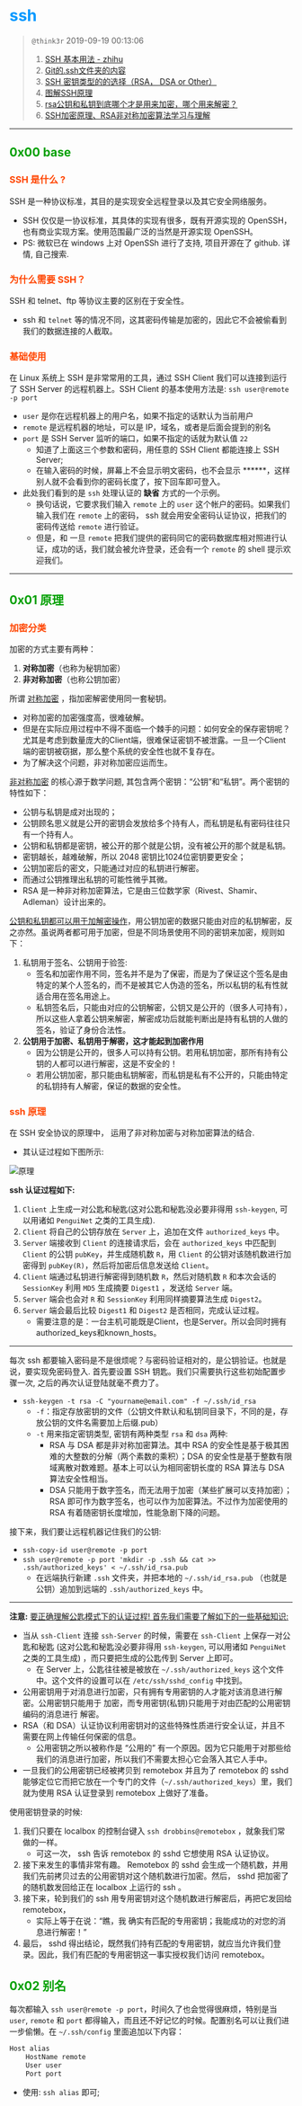 # <font color=#0099ff> **ssh** </font> 

> `@think3r` 2019-09-19 00:13:06
> 1. [SSH 基本用法 - zhihu](https://zhuanlan.zhihu.com/p/21999778)
> 2. [Git的.ssh文件夹的内容](https://www.cnblogs.com/zxqblogrecord/p/10123083.html)
> 3. [SSH 密钥类型的的选择（RSA， DSA or Other）](http://blog.sina.com.cn/s/blog_6f31085901015agu.html)
> 4. [图解SSH原理](https://www.jianshu.com/p/33461b619d53)
> 5. [rsa公钥和私钥到底哪个才是用来加密，哪个用来解密？](https://www.cnblogs.com/007sx/p/10987906.html)
> 6. [SSH加密原理、RSA非对称加密算法学习与理解](https://www.cnblogs.com/Alenliu/p/5040062.html)

--- 

## <font color=#009A000> 0x00 base </font> 

### <font color=#FF4500> SSH 是什么 ? </font> 

SSH 是一种协议标准，其目的是实现安全远程登录以及其它安全网络服务。

- SSH 仅仅是一协议标准，其具体的实现有很多，既有开源实现的 OpenSSH，也有商业实现方案。使用范围最广泛的当然是开源实现 OpenSSH。
- PS: 微软已在 windows 上对 OpenSSh 进行了支持, 项目开源在了 github. 详情, 自己搜索.
  
### <font color=#FF4500> 为什么需要 SSH？ </font> 

SSH 和 telnet、ftp 等协议主要的区别在于安全性。

- ssh 和 `telnet` 等的情况不同，这其密码传输是加密的，因此它不会被偷看到我们的数据连接的人截取。

### <font color=#FF4500> 基础使用 </font> 

在 Linux 系统上 SSH 是非常常用的工具，通过 SSH Client 我们可以连接到运行了 SSH Server 的远程机器上。SSH Client 的基本使用方法是: `ssh user@remote -p port`

- `user` 是你在远程机器上的用户名，如果不指定的话默认为当前用户
- `remote` 是远程机器的地址，可以是 IP，域名，或者是后面会提到的别名
- `port` 是 SSH Server 监听的端口，如果不指定的话就为默认值 `22`
  - 知道了上面这三个参数和密码，用任意的 SSH Client 都能连接上 SSH Server;
  - 在输入密码的时候，屏幕上不会显示明文密码，也不会显示 ******，这样别人就不会看到你的密码长度了，按下回车即可登入。
- 此处我们看到的是 `ssh` 处理认证的 **缺省** 方式的一个示例。
  - 换句话说，它要求我们输入 `remote` 上的 `user` 这个帐户的密码。如果我们输入我们在 `remote` 上的密码， ssh 就会用安全密码认证协议，把我们的密码传送给 `remote` 进行验证。
  - 但是，和 一旦 `remote` 把我们提供的密码同它的密码数据库相对照进行认证，成功的话，我们就会被允许登录，还会有一个 `remote` 的 shell 提示欢迎我们。

---

## <font color=#009A000> 0x01 原理 </font> 

### <font color=#FF4500> 加密分类 </font> 

加密的方式主要有两种：

1. **对称加密**（也称为秘钥加密）
2. **非对称加密**（也称公钥加密）

所谓 <u>对称加密</u> ，指加密解密使用同一套秘钥。

- 对称加密的加密强度高，很难破解。
- 但是在实际应用过程中不得不面临一个棘手的问题：如何安全的保存密钥呢？尤其是考虑到数量庞大的Client端，很难保证密钥不被泄露。一旦一个Client端的密钥被窃据，那么整个系统的安全性也就不复存在。
- 为了解决这个问题，非对称加密应运而生。

<u>非对称加密</u> 的核心源于数学问题, 其包含两个密钥：“公钥”和“私钥”。两个密钥的特性如下：

- 公钥与私钥是成对出现的；
- 公钥顾名思义就是公开的密钥会发放给多个持有人，而私钥是私有密码往往只有一个持有人。
- 公钥和私钥都是密钥，被公开的那个就是公钥，没有被公开的那个就是私钥。
- 密钥越长，越难破解，所以 2048 密钥比1024位密钥要更安全；
- 公钥加密后的密文，只能通过对应的私钥进行解密。
- 而通过公钥推理出私钥的可能性微乎其微。
- RSA 是一种非对称加密算法，它是由三位数学家（Rivest、Shamir、Adleman）设计出来的。

<u>公钥和私钥都可以用于加解密操作</u>，用公钥加密的数据只能由对应的私钥解密，反之亦然。虽说两者都可用于加密，但是不同场景使用不同的密钥来加密，规则如下：

1. 私钥用于签名、公钥用于验签:
   - 签名和加密作用不同，签名并不是为了保密，而是为了保证这个签名是由特定的某个人签名的，而不是被其它人伪造的签名，所以私钥的私有性就适合用在签名用途上。
   - 私钥签名后，只能由对应的公钥解密，公钥又是公开的（很多人可持有），所以这些人拿着公钥来解密，解密成功后就能判断出是持有私钥的人做的签名，验证了身份合法性。
2. **公钥用于加密、私钥用于解密，这才能起到加密作用**
   - 因为公钥是公开的，很多人可以持有公钥。若用私钥加密，那所有持有公钥的人都可以进行解密，这是不安全的！
   - 若用公钥加密，那只能由私钥解密，而私钥是私有不公开的，只能由特定的私钥持有人解密，保证的数据的安全性。


### <font color=#FF4500> ssh 原理  </font> 

在 SSH 安全协议的原理中， 运用了非对称加密与对称加密算法的结合.

- 其认证过程如下图所示:
  
![原理](./image/ssh原理.webp)


**ssh 认证过程如下:**

1. `Client` 上生成一对公匙和秘匙(这对公匙和秘匙没必要非得用 `ssh-keygen`, 可以用诸如 `PenguiNet` 之类的工具生成).
2. `Client` 将自己的公钥存放在 `Server` 上，追加在文件 `authorized_keys` 中。
3. `Server` 端接收到 `Client` 的连接请求后，会在 `authorized_keys` 中匹配到 `Client` 的公钥 `pubKey`，并生成随机数 `R`，用 `Client` 的公钥对该随机数进行加密得到 `pubKey(R)`，然后将加密后信息发送给 `Client`。
4. `Client` 端通过私钥进行解密得到随机数 `R`，然后对随机数 `R` 和本次会话的 `SessionKey` 利用 `MD5` 生成摘要 `Digest1` ，发送给 `Server` 端。
5. `Server` 端会也会对 `R` 和 `SessionKey` 利用同样摘要算法生成 `Digest2`。
6. `Server` 端会最后比较 `Digest1` 和 `Digest2` 是否相同，完成认证过程。
   - 需要注意的是：一台主机可能既是Client，也是Server。所以会同时拥有authorized_keys和known_hosts。

------

每次 ssh 都要输入密码是不是很烦呢？与密码验证相对的，是公钥验证。也就是说，要实现免密码登入. 首先要设置 SSH 钥匙。我们只需要执行这些初始配置步骤一次, 之后的再次认证登陆就毫不费力了。

- `ssh-keygen -t rsa -C "yourname@email.com" -f ~/.ssh/id_rsa`
  - `-f`：指定存放密钥的文件（公钥文件默认和私钥同目录下，不同的是，存放公钥的文件名需要加上后缀.pub）
  - `-t` 用来指定密钥类型, 密钥有两种类型 `rsa` 和 `dsa` 两种:
    - RSA 与 DSA 都是非对称加密算法。其中 RSA 的安全性是基于极其困难的大整数的分解（两个素数的乘积）；DSA 的安全性是基于整数有限域离散对数难题。基本上可以认为相同密钥长度的 RSA 算法与 DSA 算法安全性相当。
    - DSA 只能用于数字签名，而无法用于加密（某些扩展可以支持加密）；RSA 即可作为数字签名，也可以作为加密算法。不过作为加密使用的 RSA 有着随密钥长度增加，性能急剧下降的问题。

接下来，我们要让远程机器记住我们的公钥:

- `ssh-copy-id user@remote -p port`
- `ssh user@remote -p port 'mkdir -p .ssh && cat >> .ssh/authorized_keys' < ~/.ssh/id_rsa.pub`
  - 在远端执行新建 `.ssh` 文件夹，并把本地的 `~/.ssh/id_rsa.pub` （也就是公钥）追加到远端的 `.ssh/authorized_keys` 中。

---

**注意:** <u>要正确理解公匙模式下的认证过程! 首先我们需要了解如下的一些基础知识: </u>

- 当从 `ssh-Client` 连接 `ssh-Server` 的时候，需要在 `ssh-Client` 上保存一对公匙和秘匙 (这对公匙和秘匙没必要非得用 `ssh-keygen`, 可以用诸如 `PenguiNet` 之类的工具生成) ，而只要把生成的公匙传到 Server 上即可。
  - 在 Server 上，公匙往往被是被放在 `~/.ssh/authorized_keys` 这个文件中。这个文件的设置可以在 `/etc/ssh/sshd_config` 中找到。
- 公用密钥用于对消息进行加密，只有拥有专用密钥的人才能对该消息进行解密。公用密钥只能用于 加密，而专用密钥(私钥)只能用于对由匹配的公用密钥编码的消息进行 解密。
- RSA（和 DSA）认证协议利用密钥对的这些特殊性质进行安全认证，并且不需要在网上传输任何保密的信息。
  - 公用密钥之所以被称作是 “公用的” 有一个原因。因为它只能用于对那些给我们的消息进行加密，所以我们不需要太担心它会落入其它人手中。
- 一旦我们的公用密钥已经被拷贝到 remotebox 并且为了 remotebox 的 sshd 能够定位它而把它放在一个专门的文件（`~/.ssh/authorized_keys`）里，我们就为使用 RSA 认证登录到 remotebox 上做好了准备。
 
使用密钥登录的时候:



1. 我们只要在 localbox 的控制台键入 `ssh drobbins@remotebox` ，就象我们常做的一样。
   - 可这一次， ssh 告诉 remotebox 的 sshd 它想使用 RSA 认证协议。
2. 接下来发生的事情非常有趣。 Remotebox 的 sshd 会生成一个随机数，并用我们先前拷贝过去的公用密钥对这个随机数进行加密。然后， sshd 把加密了的随机数发回给正在 localbox 上运行的 ssh 。
3. 接下来，轮到我们的 ssh 用专用密钥对这个随机数进行解密后，再把它发回给 remotebox，
   - 实际上等于在说：“瞧，我 确实有匹配的专用密钥；我能成功的对您的消息进行解密！”
4. 最后， sshd 得出结论，既然我们持有匹配的专用密钥，就应当允许我们登录。因此，我们有匹配的专用密钥这一事实授权我们访问 remotebox。

## <font color=#009A000> 0x02 别名 </font> 

每次都输入 `ssh user@remote -p port`，时间久了也会觉得很麻烦，特别是当 `user`, `remote` 和 `port` 都得输入，而且还不好记忆的时候。配置别名可以让我们进一步偷懒。在 `~/.ssh/config` 里面追加以下内容：

```sh
Host alias
    HostName remote
    User user
    Port port
```

- 使用: `ssh alias` 即可;
